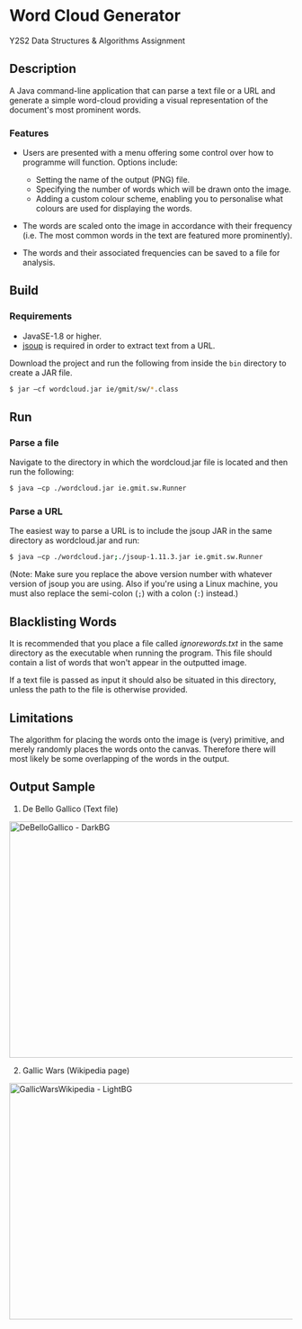 # Word Cloud Generator

Y2S2 Data Structures & Algorithms Assignment

## Description

A Java command-line application that can parse a text file or a URL and generate a simple word-cloud providing a visual representation of the document's most prominent words.

### Features

- Users are presented with a menu offering some control over how to programme will function. Options include:

    - Setting the name of the output (PNG) file.
    - Specifying the number of words which will be drawn onto the image.
    - Adding a custom colour scheme, enabling you to personalise what colours are used for displaying the words.

- The words are scaled onto the image in accordance with their frequency (i.e. The most common words in the text are featured more prominently).
- The words and their associated frequencies can be saved to a file for analysis.

## Build

### Requirements

- JavaSE-1.8 or higher.
- [jsoup](https://jsoup.org/) is required in order to extract text from a URL.

Download the project and run the following from inside the `bin` directory to create a JAR file.

```sh
$ jar –cf wordcloud.jar ie/gmit/sw/*.class
```

## Run

### Parse a file

Navigate to the directory in which the wordcloud.jar file is located and then run the following:

```sh
$ java –cp ./wordcloud.jar ie.gmit.sw.Runner
```

### Parse a URL

The easiest way to parse a URL is to include the jsoup JAR in the same directory as wordcloud.jar and run:

```sh
$ java –cp ./wordcloud.jar;./jsoup-1.11.3.jar ie.gmit.sw.Runner
```

(Note: Make sure you replace the above version number with whatever version of jsoup you are using. Also if you're using a Linux machine, you must also replace the semi-colon (`;`) with a colon (`:`) instead.)

## Blacklisting Words

It is recommended that you place a file called *ignorewords.txt* in the same directory as the executable when running the program. This file should contain a list of words that won't appear in the outputted image.

If a text file is passed as input it should also be situated in this directory, unless the path to the file is otherwise provided.

## Limitations

The algorithm for placing the words onto the image is (very) primitive, and merely randomly places the words onto the canvas. Therefore there will most likely be some overlapping of the words in the output.

## Output Sample

1. De Bello Gallico (Text file)

<img src="https://user-images.githubusercontent.com/37158241/54931507-09dc9480-4f11-11e9-9717-ab1105ca6107.png" alt="DeBelloGallico - DarkBG" height="420" width="560"/>

<br/>

2. Gallic Wars (Wikipedia page)

<img src="https://user-images.githubusercontent.com/37158241/54931508-09dc9480-4f11-11e9-9f0c-195ae9e26931.png" alt="GallicWarsWikipedia - LightBG" height="420" width="560"/>
